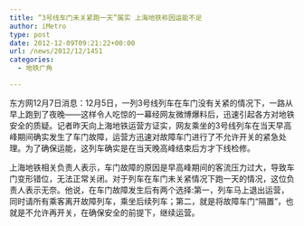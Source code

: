 ```yaml
---
title: “3号线车门未关紧跑一天”属实 上海地铁称因运能不足
author: iMetro
type: post
date: 2012-12-09T09:21:22+00:00
url: /news/2012/12/1451
categories:
  - 地铁广角

---
```

东方网12月7日消息：12月5日，一列3号线列车在车门没有关紧的情况下，一路从早上跑到了夜晚——这样令人吃惊的一幕经网友微博爆料后，迅速引起各方对地铁安全的质疑。记者昨天向上海地铁运营方证实，网友乘坐的3号线列车在当天早高峰期间确实发生了车门故障，运营方迅速对故障车门进行了不允许开关的紧急处理。为了确保运能，这列车确实是在当天晚高峰结束后方才下线检修。

上海地铁相关负责人表示，车门故障的原因是早高峰期间的客流压力过大，导致车门变形错位，无法正常关闭。对于列车在车门未关紧情况下跑一天的情况，这位负责人表示无奈。他说，在车门故障发生后有两个选择:第一，列车马上退出运营，同时请所有乘客离开故障列车，乘坐后续列车；第二，就是将故障车门“隔置”，也就是不允许再开关，在确保安全的前提下，继续运营。